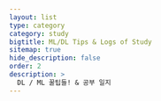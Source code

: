 ```yaml
---
layout: list
type: category
category: study
bigtitle: ML/DL Tips & Logs of Study
sitemap: true
hide_description: false
order: 2
description: >
  DL / ML 꿀팁들! & 공부 일지
---
```

